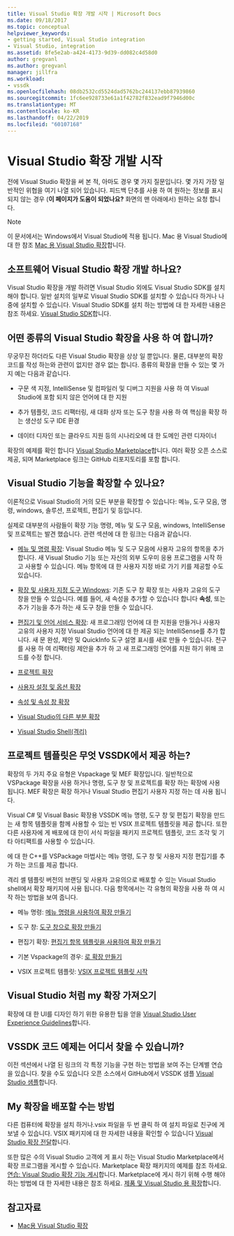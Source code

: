 ```yaml
---
title: Visual Studio 확장 개발 시작 | Microsoft Docs
ms.date: 09/18/2017
ms.topic: conceptual
helpviewer_keywords:
- getting started, Visual Studio integration
- Visual Studio, integration
ms.assetid: 8fe5e2ab-a424-4173-9d39-dd082c4d58d0
author: gregvanl
ms.author: gregvanl
manager: jillfra
ms.workload:
- vssdk
ms.openlocfilehash: 08db2532cd5524dad5762bc244137ebb87939860
ms.sourcegitcommit: 1fc6ee928733e61a1f42782f832ead9f7946d00c
ms.translationtype: MT
ms.contentlocale: ko-KR
ms.lasthandoff: 04/22/2019
ms.locfileid: "60107168"
---
```

# <a name="starting-to-develop-visual-studio-extensions"></a>Visual Studio 확장 개발 시작

전에 Visual Studio 확장을 써 본 적, 아마도 경우 몇 가지 질문입니다. 몇 가지 가장 일반적인 위협을 여기 나열 되어 있습니다. 피드백 단추를 사용 하 여 원하는 정보를 표시 되지 않는 경우 (**이 페이지가 도움이 되었나요?** 화면의 맨 아래에서) 원하는 요청 합니다.

> [!NOTE]
> 이 문서에서는 Windows에서 Visual Studio에 적용 됩니다. Mac 용 Visual Studio에 대 한 참조 [Mac 용 Visual Studio 확장](/visualstudio/mac/extending-visual-studio-mac)합니다.

## <a name="what-software-do-i-need-to-develop-visual-studio-extensions"></a>소프트웨어 Visual Studio 확장 개발 하나요?

Visual Studio 확장을 개발 하려면 Visual Studio 외에도 Visual Studio SDK를 설치 해야 합니다. 일반 설치의 일부로 Visual Studio SDK를 설치할 수 있습니다 하거나 나중에 설치할 수 있습니다. Visual Studio SDK를 설치 하는 방법에 대 한 자세한 내용은 참조 하세요. [Visual Studio SDK](../extensibility/visual-studio-sdk.md)합니다.

## <a name="what-kinds-of-things-can-i-do-with-visual-studio-extensions"></a>어떤 종류의 Visual Studio 확장을 사용 하 여 합니까?

무궁무진 하더라도 다른 Visual Studio 확장을 상상 일 뿐입니다. 물론, 대부분의 확장 코드를 작성 하는와 관련이 없지만 경우 없는 합니다. 종류의 확장을 만들 수 있는 몇 가지 예는 다음과 같습니다.

- 구문 색 지정, IntelliSense 및 컴파일러 및 디버그 지원을 사용 하 여 Visual Studio에 포함 되지 않은 언어에 대 한 지원

- 추가 템플릿, 코드 리팩터링, 새 대화 상자 또는 도구 창을 사용 하 여 핵심을 확장 하는 생산성 도구 IDE 환경

- 데이터 디자인 또는 클라우드 지원 등의 시나리오에 대 한 도메인 관련 디자이너

확장의 예제를 확인 합니다 [Visual Studio Marketplace](https://marketplace.visualstudio.com/vs)합니다. 여러 확장 오픈 소스로 제공, 되며 Marketplace 링크는 GitHub 리포지토리를 포함 합니다.

## <a name="which-visual-studio-features-can-i-extend"></a>Visual Studio 기능을 확장할 수 있나요?

이론적으로 Visual Studio의 거의 모든 부분을 확장할 수 있습니다: 메뉴, 도구 모음, 명령, windows, 솔루션, 프로젝트, 편집기 및 등입니다.

실제로 대부분의 사람들이 확장 기능 명령, 메뉴 및 도구 모음, windows, IntelliSense 및 프로젝트는 발견 했습니다. 관련 섹션에 대 한 링크는 다음과 같습니다.

- [메뉴 및 명령 확장](../extensibility/extending-menus-and-commands.md): Visual Studio 메뉴 및 도구 모음에 사용자 고유의 항목을 추가 합니다. 새 Visual Studio 기능 또는 자신의 외부 도우미 응용 프로그램을 시작 하 고 사용할 수 있습니다. 메뉴 항목에 대 한 사용자 지정 바로 가기 키를 제공할 수도 있습니다.

- [확장 및 사용자 지정 도구 Windows](../extensibility/extending-and-customizing-tool-windows.md): 기존 도구 창 확장 또는 사용자 고유의 도구 창을 만들 수 있습니다. 예를 들어, 새 속성을 추가할 수 있습니다 합니다 **속성**, 또는 추가 기능을 추가 하는 새 도구 창을 만들 수 있습니다.

- [편집기 및 언어 서비스 확장](../extensibility/editor-and-language-service-extensions.md): 새 프로그래밍 언어에 대 한 지원을 만들거나 사용자 고유의 사용자 지정 Visual Studio 언어에 대 한 제공 되는 IntelliSense를 추가 합니다. 새 문 완성, 제안 및 QuickInfo 도구 설명 표시를 새로 만들 수 있습니다. 전구를 사용 하 여 리팩터링 제안을 추가 하 고 새 프로그래밍 언어를 지원 하기 위해 코드를 수정 합니다.

- [프로젝트 확장](../extensibility/extending-projects.md)

- [사용자 설정 및 옵션 확장](../extensibility/extending-user-settings-and-options.md)

- [속성 및 속성 창 확장](../extensibility/extending-properties-and-the-property-window.md)

- [Visual Studio의 다른 부분 확장](../extensibility/extending-other-parts-of-visual-studio.md)

- [Visual Studio Shell(격리)](/visualstudio/extensibility/shell/visual-studio-isolated-shell)

## <a name="BKMK_ProjectTemplate"></a> 프로젝트 템플릿은 무엇 VSSDK에서 제공 하는?
 확장의 두 가지 주요 유형은 Vspackage 및 MEF 확장입니다. 일반적으로 VSPackage 확장을 사용 하거나 명령, 도구 창 및 프로젝트를 확장 하는 확장에 사용 됩니다. MEF 확장은 확장 하거나 Visual Studio 편집기 사용자 지정 하는 데 사용 됩니다.

 Visual C# 및 Visual Basic 확장용 VSSDK 메뉴 명령, 도구 창 및 편집기 확장을 만드는 새 항목 템플릿을 함께 사용할 수 있는 빈 VSIX 프로젝트 템플릿을 제공 합니다. 또한 다른 사용자에 게 배포에 대 한이 서식 파일을 패키지 프로젝트 템플릿, 코드 조각 및 기타 아티팩트를 사용할 수 있습니다.

 에 대 한 C++를 VSPackage 마법사는 메뉴 명령, 도구 창 및 사용자 지정 편집기를 추가 하는 코드를 제공 합니다.

 격리 셸 템플릿 버전의 브랜딩 및 사용자 고유의으로 배포할 수 있는 Visual Studio shell에서 확장 패키지에 사용 됩니다. 다음 항목에서는 각 유형의 확장을 사용 하 여 시작 하는 방법을 보여 줍니다.

- 메뉴 명령: [메뉴 명령을 사용하여 확장 만들기](../extensibility/creating-an-extension-with-a-menu-command.md)

- 도구 창: [도구 창으로 확장 만들기](../extensibility/creating-an-extension-with-a-tool-window.md)

- 편집기 확장: [편집기 항목 템플릿을 사용하여 확장 만들기](../extensibility/creating-an-extension-with-an-editor-item-template.md)

- 기본 Vspackage의 경우: [로 확장 만들기](../extensibility/creating-an-extension-with-a-vspackage.md)

- VSIX 프로젝트 템플릿: [VSIX 프로젝트 템플릿 시작](../extensibility/getting-started-with-the-vsix-project-template.md)

## <a name="how-do-i-get-my-extension-to-look-like-visual-studio"></a>Visual Studio 처럼 my 확장 가져오기
 확장에 대 한 UI를 디자인 하기 위한 유용한 팁을 얻을 [Visual Studio User Experience Guidelines](../extensibility/ux-guidelines/visual-studio-user-experience-guidelines.md)합니다.

## <a name="where-can-i-find-examples-of-vssdk-code"></a>VSSDK 코드 예제는 어디서 찾을 수 있습니까?
 이전 섹션에서 나열 된 링크의 각 특정 기능을 구현 하는 방법을 보여 주는 단계별 연습을 있습니다. 찾을 수도 있습니다 오픈 소스에서 GitHub에서 VSSDK 샘플 [Visual Studio 샘플](https://github.com/Microsoft/VSSDK-Extensibility-Samples)합니다.

## <a name="how-can-i-distribute-my-extension"></a>My 확장을 배포할 수는 방법
 다른 컴퓨터에 확장을 설치 하거나.vsix 파일을 두 번 클릭 하 여 설치 파일로 친구에 게 보낼 수 있습니다. VSIX 패키지에 대 한 자세한 내용을 확인할 수 있습니다 [Visual Studio 확장 전달](../extensibility/shipping-visual-studio-extensions.md)합니다.

 또한 많은 수의 Visual Studio 고객에 게 표시 하는 Visual Studio Marketplace에서 확장 프로그램을 게시할 수 있습니다. Marketplace 확장 패키지의 예제를 참조 하세요. [연습: Visual Studio 확장 기능 게시](../extensibility/walkthrough-publishing-a-visual-studio-extension.md)합니다. Marketplace에 게시 하기 위해 수행 해야 하는 방법에 대 한 자세한 내용은 참조 하세요. [제품 및 Visual Studio 용 확장](/azure/devops/extend/overview?view=vsts)합니다.

## <a name="see-also"></a>참고자료

- [Mac용 Visual Studio 확장](/visualstudio/mac/extending-visual-studio-mac)